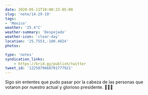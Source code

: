 ```yaml
---
date: 2020-05-11T10:00:23-05:00
slug: 'note/14-29-19'
tags:
- 'Mexico'
weather: '25.4°C'
weather-summary: 'Despejado'
weather-icon: 'clear-day'
location: '25.7553,-100.4024'
photos:

type: 'notes'
syndication_links:
    - https://brid.gy/publish/twitter
tweet_id: '1225879668701777921'
---
```

Sigo sin ententes que pudo pasar por la cabeza de las personas que votaron por nuestro actual y glorioso presidente. 🤦🏻‍♂️


